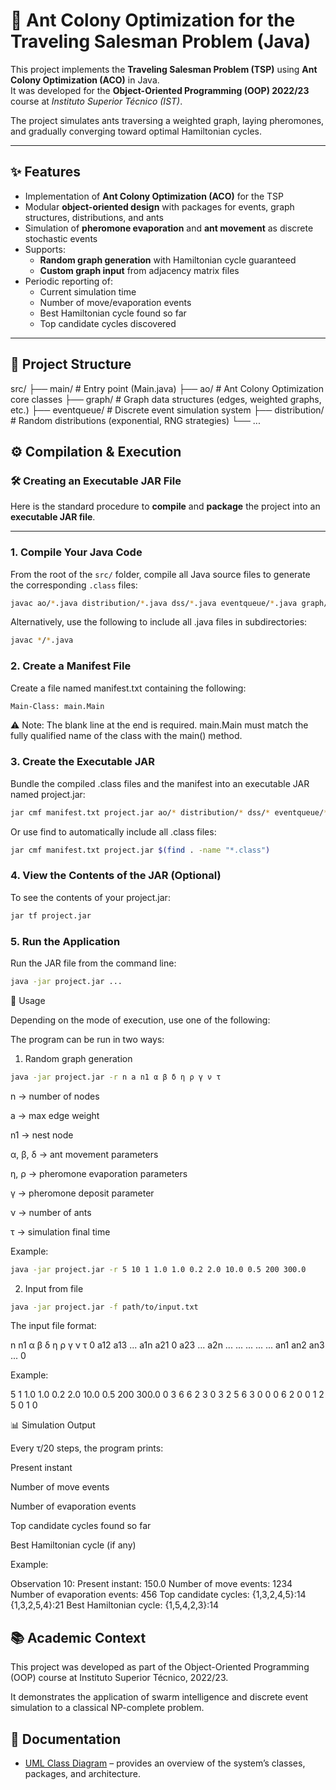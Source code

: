# 🐜 Ant Colony Optimization for the Traveling Salesman Problem (Java)

This project implements the **Traveling Salesman Problem (TSP)** using **Ant Colony Optimization (ACO)** in Java.  
It was developed for the **Object-Oriented Programming (OOP) 2022/23** course at *Instituto Superior Técnico (IST)*.  

The project simulates ants traversing a weighted graph, laying pheromones, and gradually converging toward optimal Hamiltonian cycles.  

---

## ✨ Features

- Implementation of **Ant Colony Optimization (ACO)** for the TSP  
- Modular **object-oriented design** with packages for events, graph structures, distributions, and ants  
- Simulation of **pheromone evaporation** and **ant movement** as discrete stochastic events  
- Supports:
  - **Random graph generation** with Hamiltonian cycle guaranteed  
  - **Custom graph input** from adjacency matrix files  
- Periodic reporting of:
  - Current simulation time  
  - Number of move/evaporation events  
  - Best Hamiltonian cycle found so far  
  - Top candidate cycles discovered  

---

## 📂 Project Structure
src/
├── main/ # Entry point (Main.java)
├── ao/ # Ant Colony Optimization core classes
├── graph/ # Graph data structures (edges, weighted graphs, etc.)
├── eventqueue/ # Discrete event simulation system
├── distribution/ # Random distributions (exponential, RNG strategies)
└── ...

## ⚙️ Compilation & Execution

### 🛠️ Creating an Executable JAR File

Here is the standard procedure to **compile** and **package** the project into an **executable JAR file**.

---


### **1. Compile Your Java Code**

From the root of the `src/` folder, compile all Java source files to generate the corresponding `.class` files:

```bash
javac ao/*.java distribution/*.java dss/*.java eventqueue/*.java graph/*.java main/*.java
```

Alternatively, use the following to include all .java files in subdirectories:

```bash
javac */*.java
```
### **2. Create a Manifest File**

Create a file named manifest.txt containing the following:

```bash
Main-Class: main.Main

```

⚠️ Note: The blank line at the end is required.
main.Main must match the fully qualified name of the class with the main() method.

### **3. Create the Executable JAR**

Bundle the compiled .class files and the manifest into an executable JAR named project.jar:

```bash
jar cmf manifest.txt project.jar ao/* distribution/* dss/* eventqueue/* graph/* main/*
```

Or use find to automatically include all .class files:

```bash
jar cmf manifest.txt project.jar $(find . -name "*.class")
```

### 4. View the Contents of the JAR (Optional)

To see the contents of your project.jar:

```bash
jar tf project.jar
```

### 5. Run the Application

Run the JAR file from the command line:

```bash
java -jar project.jar ...
```

🚀 Usage

Depending on the mode of execution, use one of the following:

The program can be run in two ways:

1. Random graph generation

```bash
java -jar project.jar -r n a n1 α β δ η ρ γ ν τ
```

n → number of nodes

a → max edge weight

n1 → nest node

α, β, δ → ant movement parameters

η, ρ → pheromone evaporation parameters

γ → pheromone deposit parameter

ν → number of ants

τ → simulation final time

Example:

```bash
java -jar project.jar -r 5 10 1 1.0 1.0 0.2 2.0 10.0 0.5 200 300.0
```

2. Input from file

```bash
java -jar project.jar -f path/to/input.txt
```

The input file format:

n n1 α β δ η ρ γ ν τ
0 a12 a13 ... a1n
a21 0 a23 ... a2n
... ... ... ... ...
an1 an2 an3 ... 0


Example:

5 1 1.0 1.0 0.2 2.0 10.0 0.5 200 300.0
0 3 6 6 2
3 0 3 2 5
6 3 0 0 0
6 2 0 0 1
2 5 0 1 0

📊 Simulation Output

Every τ/20 steps, the program prints:

Present instant

Number of move events

Number of evaporation events

Top candidate cycles found so far

Best Hamiltonian cycle (if any)

Example:

Observation 10:
Present instant: 150.0
Number of move events: 1234
Number of evaporation events: 456
Top candidate cycles:
{1,3,2,4,5}:14
{1,3,2,5,4}:21
Best Hamiltonian cycle: {1,5,4,2,3}:14

## 📚 Academic Context

This project was developed as part of the Object-Oriented Programming (OOP) course at Instituto Superior Técnico, 2022/23.

It demonstrates the application of swarm intelligence and discrete event simulation to a classical NP-complete problem.

## 📖 Documentation

- [UML Class Diagram](docs/UML.pdf) – provides an overview of the system’s classes, packages, and architecture.